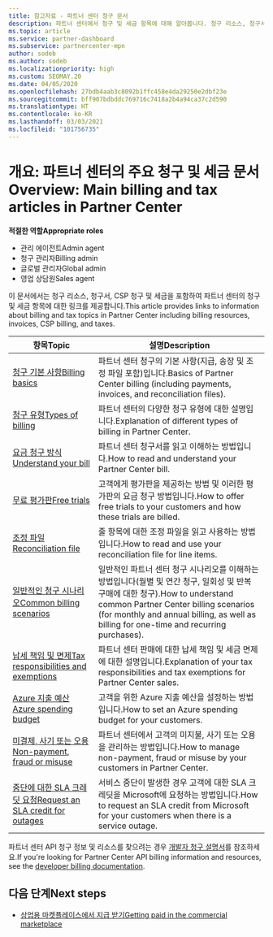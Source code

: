 ```yaml
---
title: 참고자료 - 파트너 센터 청구 문서
description: 파트너 센터에서 청구 및 세금 항목에 대해 알아봅니다. 청구 리소스, 청구서, CSP 청구 및 세금에 대한 정보가 포함되어 있습니다.
ms.topic: article
ms.service: partner-dashboard
ms.subservice: partnercenter-mpn
author: sodeb
ms.author: sodeb
ms.localizationpriority: high
ms.custom: SEOMAY.20
ms.date: 04/05/2020
ms.openlocfilehash: 27bdb4aab3c8092b1ffc458e4da29250e2dbf23e
ms.sourcegitcommit: bff907bdbddc769716c7418a2b4a94ca37c2d590
ms.translationtype: HT
ms.contentlocale: ko-KR
ms.lasthandoff: 03/03/2021
ms.locfileid: "101756735"
---
```

# <a name="overview-main-billing-and-tax-articles-in-partner-center"></a><span data-ttu-id="9b77c-104">개요: 파트너 센터의 주요 청구 및 세금 문서</span><span class="sxs-lookup"><span data-stu-id="9b77c-104">Overview: Main billing and tax articles in Partner Center</span></span>

<span data-ttu-id="9b77c-105">**적절한 역할**</span><span class="sxs-lookup"><span data-stu-id="9b77c-105">**Appropriate roles**</span></span>

- <span data-ttu-id="9b77c-106">관리 에이전트</span><span class="sxs-lookup"><span data-stu-id="9b77c-106">Admin agent</span></span>
- <span data-ttu-id="9b77c-107">청구 관리자</span><span class="sxs-lookup"><span data-stu-id="9b77c-107">Billing admin</span></span>
- <span data-ttu-id="9b77c-108">글로벌 관리자</span><span class="sxs-lookup"><span data-stu-id="9b77c-108">Global admin</span></span>
- <span data-ttu-id="9b77c-109">영업 상담원</span><span class="sxs-lookup"><span data-stu-id="9b77c-109">Sales agent</span></span>

<span data-ttu-id="9b77c-110">이 문서에서는 청구 리소스, 청구서, CSP 청구 및 세금을 포함하여 파트너 센터의 청구 및 세금 항목에 대한 링크를 제공합니다.</span><span class="sxs-lookup"><span data-stu-id="9b77c-110">This article provides links to information about billing and tax topics in Partner Center including billing resources, invoices, CSP billing, and taxes.</span></span>


| <span data-ttu-id="9b77c-111">항목</span><span class="sxs-lookup"><span data-stu-id="9b77c-111">Topic</span></span> | <span data-ttu-id="9b77c-112">설명</span><span class="sxs-lookup"><span data-stu-id="9b77c-112">Description</span></span> |
| ----- | ----------- |
| [<span data-ttu-id="9b77c-113">청구 기본 사항</span><span class="sxs-lookup"><span data-stu-id="9b77c-113">Billing basics</span></span>](billing-basics.md) | <span data-ttu-id="9b77c-114">파트너 센터 청구의 기본 사항(지급, 송장 및 조정 파일 포함)입니다.</span><span class="sxs-lookup"><span data-stu-id="9b77c-114">Basics of Partner Center billing (including payments, invoices, and reconciliation files).</span></span> |
| [<span data-ttu-id="9b77c-115">청구 유형</span><span class="sxs-lookup"><span data-stu-id="9b77c-115">Types of billing</span></span>](billing-different-types.md) | <span data-ttu-id="9b77c-116">파트너 센터의 다양한 청구 유형에 대한 설명입니다.</span><span class="sxs-lookup"><span data-stu-id="9b77c-116">Explanation of different types of billing in Partner Center.</span></span> |
| [<span data-ttu-id="9b77c-117">요금 청구 방식</span><span class="sxs-lookup"><span data-stu-id="9b77c-117">Understand your bill</span></span>](read-your-bill.md) | <span data-ttu-id="9b77c-118">파트너 센터 청구서를 읽고 이해하는 방법입니다.</span><span class="sxs-lookup"><span data-stu-id="9b77c-118">How to read and understand your Partner Center bill.</span></span> |
| [<span data-ttu-id="9b77c-119">무료 평가판</span><span class="sxs-lookup"><span data-stu-id="9b77c-119">Free trials</span></span>](offer-your-customers-trials-of-microsoft-products.md) | <span data-ttu-id="9b77c-120">고객에게 평가판을 제공하는 방법 및 이러한 평가판의 요금 청구 방법입니다.</span><span class="sxs-lookup"><span data-stu-id="9b77c-120">How to offer free trials to your customers and how these trials are billed.</span></span> |
| [<span data-ttu-id="9b77c-121">조정 파일</span><span class="sxs-lookup"><span data-stu-id="9b77c-121">Reconciliation file</span></span>](use-the-reconciliation-files.md) | <span data-ttu-id="9b77c-122">줄 항목에 대한 조정 파일을 읽고 사용하는 방법입니다.</span><span class="sxs-lookup"><span data-stu-id="9b77c-122">How to read and use your reconciliation file for line items.</span></span> |
| [<span data-ttu-id="9b77c-123">일반적인 청구 시나리오</span><span class="sxs-lookup"><span data-stu-id="9b77c-123">Common billing scenarios</span></span>](common-billing-scenarios.md) | <span data-ttu-id="9b77c-124">일반적인 파트너 센터 청구 시나리오를 이해하는 방법입니다(월별 및 연간 청구, 일회성 및 반복 구매에 대한 청구).</span><span class="sxs-lookup"><span data-stu-id="9b77c-124">How to understand common Partner Center billing scenarios (for monthly and annual billing, as well as billing for one-time and recurring purchases).</span></span> |
| [<span data-ttu-id="9b77c-125">납세 책임 및 면제</span><span class="sxs-lookup"><span data-stu-id="9b77c-125">Tax responsibilities and exemptions</span></span>](tax-and-tax-exemptions.md) | <span data-ttu-id="9b77c-126">파트너 센터 판매에 대한 납세 책임 및 세금 면제에 대한 설명입니다.</span><span class="sxs-lookup"><span data-stu-id="9b77c-126">Explanation of your tax responsibilities and tax exemptions for Partner Center sales.</span></span> |
| [<span data-ttu-id="9b77c-127">Azure 지출 예산</span><span class="sxs-lookup"><span data-stu-id="9b77c-127">Azure spending budget</span></span>](set-an-azure-spending-budget-for-your-customers.md) | <span data-ttu-id="9b77c-128">고객을 위한 Azure 지출 예산을 설정하는 방법입니다.</span><span class="sxs-lookup"><span data-stu-id="9b77c-128">How to set an Azure spending budget for your customers.</span></span> |
| [<span data-ttu-id="9b77c-129">미결제, 사기 또는 오용</span><span class="sxs-lookup"><span data-stu-id="9b77c-129">Non-payment, fraud or misuse</span></span>](non-payment-fraud-misuse.md) | <span data-ttu-id="9b77c-130">파트너 센터에서 고객의 미지불, 사기 또는 오용을 관리하는 방법입니다.</span><span class="sxs-lookup"><span data-stu-id="9b77c-130">How to manage non-payment, fraud or misuse by your customers in Partner Center.</span></span> |
| [<span data-ttu-id="9b77c-131">중단에 대한 SLA 크레딧 요청</span><span class="sxs-lookup"><span data-stu-id="9b77c-131">Request an SLA credit for outages</span></span>](request-credit.md) | <span data-ttu-id="9b77c-132">서비스 중단이 발생한 경우 고객에 대한 SLA 크레딧을 Microsoft에 요청하는 방법입니다.</span><span class="sxs-lookup"><span data-stu-id="9b77c-132">How to request an SLA credit from Microsoft for your customers when there is a service outage.</span></span> |

<span data-ttu-id="9b77c-133">파트너 센터 API 청구 정보 및 리소스를 찾으려는 경우 [개발자 청구 설명서](/partner-center/develop/manage-billing)를 참조하세요.</span><span class="sxs-lookup"><span data-stu-id="9b77c-133">If you're looking for Partner Center API billing information and resources, see the [developer billing documentation](/partner-center/develop/manage-billing).</span></span>

## <a name="next-steps"></a><span data-ttu-id="9b77c-134">다음 단계</span><span class="sxs-lookup"><span data-stu-id="9b77c-134">Next steps</span></span>

- [<span data-ttu-id="9b77c-135">상업용 마켓플레이스에서 지급 받기</span><span class="sxs-lookup"><span data-stu-id="9b77c-135">Getting paid in the commercial marketplace</span></span>](marketplace-get-paid.md)